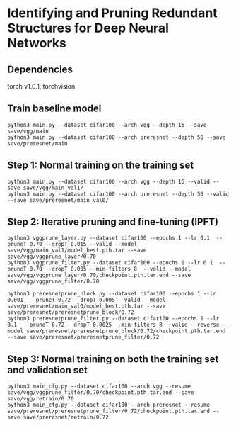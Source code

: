 # Identifying and Pruning Redundant Structures for Deep Neural Networks

## Dependencies
torch v1.0.1, torchvision

## Train baseline model

```shell
python3 main.py --dataset cifar100 --arch vgg --depth 16 --save save/vgg/main
python3 main.py --dataset cifar100 --arch preresnet --depth 56 --save save/preresnet/main
```

## Step 1: Normal training on the training set

```shell
python3 main.py --dataset cifar100 --arch vgg --depth 16 --valid --save save/vgg/main_val1/
python3 main.py --dataset cifar100 --arch preresnet --depth 56 --valid --save save/preresnet/main_val0/
```

## Step 2: Iterative pruning and fine-tuning (IPFT)

```shell
python3 vggprune_layer.py --dataset cifar100 --epochs 1 --lr 0.1  --pruneT 0.70 --dropT 0.015 --valid --model save/vgg/main_val1/model_best.pth.tar --save save/vgg/vggprune_layer/0.70 
python3 vggprune_filter.py --dataset cifar100 --epochs 1 --lr 0.1  --pruneT 0.70 --dropT 0.005 --min-filters 8  --valid --model save/vgg/vggprune_layer/0.70/checkpoint.pth.tar.end --save save/vgg/vggprune_filter/0.70 

python3 preresnetprune_block.py --dataset cifar100 --epochs 1 --lr 0.001  --pruneT 0.72 --dropT 0.005 --valid --model save/preresnet/main_val0/model_best.pth.tar --save save/preresnet/preresnetprune_block/0.72 
python3 preresnetprune_filter.py --dataset cifar100 --epochs 1 --lr 0.1  --pruneT 0.72 --dropT 0.0025 --min-filters 8 --valid --reverse --model save/preresnet/preresnetprune_block/0.72/checkpoint.pth.tar.end --save save/preresnet/preresnetprune_filter/0.72    
```

## Step 3: Normal training on both the training set and validation set

```shell
python3 main_cfg.py --dataset cifar100 --arch vgg --resume save/vgg/vggprune_filter/0.70/checkpoint.pth.tar.end --save save/vgg/retrain/0.70
python3 main_cfg.py --dataset cifar100 --arch preresnet --resume save/preresnet/preresnetprune_filter/0.72/checkpoint.pth.tar.end --save save/preresnet/retrain/0.72
```